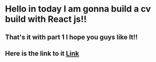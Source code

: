 # Hello in today I am gonna build a cv build with React js!!

## That's it with part 1 I hope you guys like It!!

## Here is the link to it [Link](https://main--cv-builder12321.netlify.app/)

